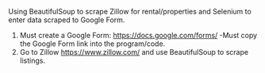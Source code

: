 Using BeautifulSoup to scrape Zillow for rental/properties and Selenium to enter data scraped to Google Form.

1. Must create a Google Form: https://docs.google.com/forms/
  -Must copy the Google Form link into the program/code.
2. Go to Zillow https://www.zillow.com/ and use BeautifulSoup to scrape listings.
